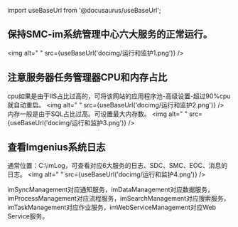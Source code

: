 
import useBaseUrl from '@docusaurus/useBaseUrl';

## 保持SMC-im系统管理中心六大服务的正常运行。

<img alt=" " src={useBaseUrl('docimg/运行和监护1.png')} />

## 注意服务器任务管理器CPU和内存占比

cpu如果是由于IIS占比过高的，可将该网站的应用程序池-高级设置-超过90%cpu就自动重启。
<img alt=" " src={useBaseUrl('docimg/运行和监护2.png')} />
内存一般是由于SQL占比过高。可设置最大内存数。
<img alt=" " src={useBaseUrl('docimg/运行和监护3.png')} />

## 查看Imgenius系统日志

通常位置：C:\imLog，可查看对应6大服务的日志、SDC、SMC、EOC、消息的日志。
<img alt=" " src={useBaseUrl('docimg/运行和监护4.png')} />

imSyncManagement对应通知服务，imDataManagement对应数据服务，imProcessManagement对应流程服务，imSearchManagement对应搜索服务，
imTaskManagement对应作业服务，imWebServiceManagement对应Web Service服务。